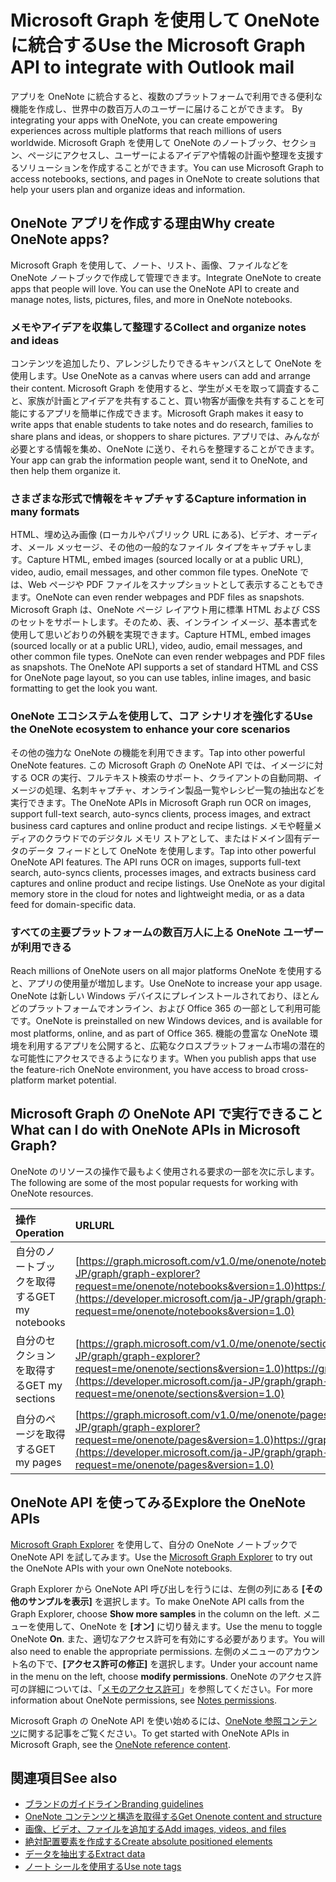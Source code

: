# <a name="use-microsoft-graph-to-integrate-with-onenote"></a><span data-ttu-id="4532d-101">Microsoft Graph を使用して OneNote に統合する</span><span class="sxs-lookup"><span data-stu-id="4532d-101">Use the Microsoft Graph API to integrate with Outlook mail</span></span>

<span data-ttu-id="4532d-102">アプリを OneNote に統合すると、複数のプラットフォームで利用できる便利な機能を作成し、世界中の数百万人のユーザーに届けることができます。
</span><span class="sxs-lookup"><span data-stu-id="4532d-102">By integrating your apps with OneNote, you can create empowering experiences across multiple platforms that reach millions of users worldwide.</span></span> <span data-ttu-id="4532d-103">Microsoft Graph を使用して OneNote のノートブック、セクション、ページにアクセスし、ユーザーによるアイデアや情報の計画や整理を支援するソリューションを作成することができます。</span><span class="sxs-lookup"><span data-stu-id="4532d-103">You can use Microsoft Graph to access notebooks, sections, and pages in OneNote to create solutions that help your users plan and organize ideas and information.</span></span>

## <a name="why-create-onenote-apps"></a><span data-ttu-id="4532d-104">OneNote アプリを作成する理由</span><span class="sxs-lookup"><span data-stu-id="4532d-104">Why create OneNote apps?</span></span>

<span data-ttu-id="4532d-105">Microsoft Graph を使用して、ノート、リスト、画像、ファイルなどを OneNote ノートブックで作成して管理できます。</span><span class="sxs-lookup"><span data-stu-id="4532d-105">Integrate OneNote to create apps that people will love. You can use the OneNote API to create and manage notes, lists, pictures, files, and more in OneNote notebooks.</span></span>

### <a name="collect-and-organize-notes-and-ideas"></a><span data-ttu-id="4532d-106">メモやアイデアを収集して整理する</span><span class="sxs-lookup"><span data-stu-id="4532d-106">Collect and organize notes and ideas</span></span>  
<span data-ttu-id="4532d-107">コンテンツを追加したり、アレンジしたりできるキャンバスとして OneNote を使用します。</span><span class="sxs-lookup"><span data-stu-id="4532d-107">Use OneNote as a canvas where users can add and arrange their content.</span></span> <span data-ttu-id="4532d-108">Microsoft Graph を使用すると、学生がメモを取って調査すること、家族が計画とアイデアを共有すること、買い物客が画像を共有することを可能にするアプリを簡単に作成できます。</span><span class="sxs-lookup"><span data-stu-id="4532d-108">Microsoft Graph makes it easy to write apps that enable students to take notes and do research, families to share plans and ideas, or shoppers to share pictures.</span></span> <span data-ttu-id="4532d-109">アプリでは、みんなが必要とする情報を集め、OneNote に送り、それらを整理することができます。</span><span class="sxs-lookup"><span data-stu-id="4532d-109">Your app can grab the information people want, send it to OneNote, and then help them organize it.</span></span>

### <a name="capture-information-in-many-formats"></a><span data-ttu-id="4532d-110">さまざまな形式で情報をキャプチャする</span><span class="sxs-lookup"><span data-stu-id="4532d-110">Capture information in many formats</span></span>
<span data-ttu-id="4532d-111">HTML、埋め込み画像 (ローカルやパブリック URL にある)、ビデオ、オーディオ、メール メッセージ、その他の一般的なファイル タイプをキャプチャします。</span><span class="sxs-lookup"><span data-stu-id="4532d-111">Capture HTML, embed images (sourced locally or at a public URL), video, audio, email messages, and other common file types.</span></span> <span data-ttu-id="4532d-112">OneNote では、Web ページや PDF ファイルをスナップショットとして表示することもできます。</span><span class="sxs-lookup"><span data-stu-id="4532d-112">OneNote can even render webpages and PDF files as snapshots.</span></span> <span data-ttu-id="4532d-113">Microsoft Graph は、OneNote ページ レイアウト用に標準 HTML および CSS のセットをサポートします。そのため、表、インライン イメージ、基本書式を使用して思いどおりの外観を実現できます。</span><span class="sxs-lookup"><span data-stu-id="4532d-113">Capture HTML, embed images (sourced locally or at a public URL), video, audio, email messages, and other common file types. OneNote can even render webpages and PDF files as snapshots. The OneNote API supports a set of standard HTML and CSS for OneNote page layout, so you can use tables, inline images, and basic formatting to get the look you want.</span></span> 

### <a name="use-the-onenote-ecosystem-to-enhance-your-core-scenarios"></a><span data-ttu-id="4532d-114">OneNote エコシステムを使用して、コア シナリオを強化する</span><span class="sxs-lookup"><span data-stu-id="4532d-114">Use the OneNote ecosystem to enhance your core scenarios</span></span>
<span data-ttu-id="4532d-115">その他の強力な OneNote の機能を利用できます。</span><span class="sxs-lookup"><span data-stu-id="4532d-115">Tap into other powerful OneNote features.</span></span> <span data-ttu-id="4532d-116">この Microsoft Graph の OneNote API では、イメージに対する OCR の実行、フルテキスト検索のサポート、クライアントの自動同期、イメージの処理、名刺キャプチャ、オンライン製品一覧やレシピ一覧の抽出などを実行できます。</span><span class="sxs-lookup"><span data-stu-id="4532d-116">The OneNote APIs in Microsoft Graph run OCR on images, support full-text search, auto-syncs clients, process images, and extract business card captures and online product and recipe listings.</span></span> <span data-ttu-id="4532d-117">メモや軽量メディアのクラウドでのデジタル メモリ ストアとして、またはドメイン固有データのデータ フィードとして OneNote を使用します。</span><span class="sxs-lookup"><span data-stu-id="4532d-117">Tap into other powerful OneNote API features. The API runs OCR on images, supports full-text search, auto-syncs clients, processes images, and extracts business card captures and online product and recipe listings. Use OneNote as your digital memory store in the cloud for notes and lightweight media, or as a data feed for domain-specific data.</span></span> 

### <a name="reach-millions-of-onenote-users-on-all-major-platforms"></a><span data-ttu-id="4532d-118">すべての主要プラットフォームの数百万人に上る OneNote ユーザーが利用できる
</span><span class="sxs-lookup"><span data-stu-id="4532d-118">Reach millions of OneNote users on all major platforms</span></span>
<span data-ttu-id="4532d-119">OneNote を使用すると、アプリの使用量が増加します。</span><span class="sxs-lookup"><span data-stu-id="4532d-119">Use OneNote to increase your app usage.</span></span> <span data-ttu-id="4532d-120">OneNote は新しい Windows デバイスにプレインストールされており、ほとんどのプラットフォームでオンライン、および Office 365 の一部として利用可能です。</span><span class="sxs-lookup"><span data-stu-id="4532d-120">OneNote is preinstalled on new Windows devices, and is available for most platforms, online, and as part of Office 365.</span></span> <span data-ttu-id="4532d-121">機能の豊富な OneNote 環境を利用するアプリを公開すると、広範なクロスプラットフォーム市場の潜在的な可能性にアクセスできるようになります。</span><span class="sxs-lookup"><span data-stu-id="4532d-121">When you publish apps that use the feature-rich OneNote environment, you have access to broad cross-platform market potential.</span></span>

<!-- Might be good to show a few examples of Microsoft Graph API calls here, similar to what we have in the featured scenarios topic: https://developer.microsoft.com/en-us/graph/docs/concepts/featured_scenarios. You could have an H2 section called "What can I do with OneNote APIs in Microsoft Graph?"-->

## <a name="what-can-i-do-with-onenote-apis-in-microsoft-graph"></a><span data-ttu-id="4532d-122">Microsoft Graph の OneNote API で実行できること</span><span class="sxs-lookup"><span data-stu-id="4532d-122">What can I do with OneNote APIs in Microsoft Graph?</span></span>

<span data-ttu-id="4532d-123">OneNote のリソースの操作で最もよく使用される要求の一部を次に示します。</span><span class="sxs-lookup"><span data-stu-id="4532d-123">The following are some of the most popular requests for working with OneNote resources.</span></span>

|<span data-ttu-id="4532d-124">操作</span><span class="sxs-lookup"><span data-stu-id="4532d-124">Operation</span></span>|<span data-ttu-id="4532d-125">URL</span><span class="sxs-lookup"><span data-stu-id="4532d-125">URL</span></span>|
|:--------|:--|
|<span data-ttu-id="4532d-126">自分のノートブックを取得する</span><span class="sxs-lookup"><span data-stu-id="4532d-126">GET my notebooks</span></span>|<span data-ttu-id="4532d-127">[https://graph.microsoft.com/v1.0/me/onenote/notebooks](https://developer.microsoft.com/ja-JP/graph/graph-explorer?request=me/onenote/notebooks&version=1.0)</span><span class="sxs-lookup"><span data-stu-id="4532d-127">https://graph.microsoft.com[/v1.0/me/drive/root/children](https://developer.microsoft.com/ja-JP/graph/graph-explorer?request=me/onenote/notebooks&version=1.0)</span></span>|
|<span data-ttu-id="4532d-128">自分のセクションを取得する</span><span class="sxs-lookup"><span data-stu-id="4532d-128">GET my sections</span></span>|<span data-ttu-id="4532d-129">[https://graph.microsoft.com/v1.0/me/onenote/sections](https://developer.microsoft.com/ja-JP/graph/graph-explorer?request=me/onenote/sections&version=1.0)</span><span class="sxs-lookup"><span data-stu-id="4532d-129">https://graph.microsoft.com[/v1.0/me/drive/root/children](https://developer.microsoft.com/ja-JP/graph/graph-explorer?request=me/onenote/sections&version=1.0)</span></span>|
|<span data-ttu-id="4532d-130">自分のページを取得する</span><span class="sxs-lookup"><span data-stu-id="4532d-130">GET my pages</span></span>|<span data-ttu-id="4532d-131">[https://graph.microsoft.com/v1.0/me/onenote/pages](https://developer.microsoft.com/ja-JP/graph/graph-explorer?request=me/onenote/pages&version=1.0)</span><span class="sxs-lookup"><span data-stu-id="4532d-131">https://graph.microsoft.com[/v1.0/me/drive/root/children](https://developer.microsoft.com/ja-JP/graph/graph-explorer?request=me/onenote/pages&version=1.0)</span></span>|

## <a name="explore-the-onenote-apis"></a><span data-ttu-id="4532d-132">OneNote API を使ってみる</span><span class="sxs-lookup"><span data-stu-id="4532d-132">Explore the OneNote APIs</span></span>
<span data-ttu-id="4532d-133">[Microsoft Graph Explorer](https://developer.microsoft.com/ja-JP/graph/graph-explorer) を使用して、自分の OneNote ノートブックで OneNote API を試してみます。</span><span class="sxs-lookup"><span data-stu-id="4532d-133">Use the [Microsoft Graph Explorer](https://developer.microsoft.com/ja-JP/graph/graph-explorer) to try out the OneNote APIs with your own OneNote notebooks.</span></span>

<span data-ttu-id="4532d-134">Graph Explorer から OneNote API 呼び出しを行うには、左側の列にある **[その他のサンプルを表示]** を選択します。</span><span class="sxs-lookup"><span data-stu-id="4532d-134">To make OneNote API calls from the Graph Explorer, choose **Show more samples** in the column on the left.</span></span> <span data-ttu-id="4532d-135">メニューを使用して、OneNote を **[オン]** に切り替えます。</span><span class="sxs-lookup"><span data-stu-id="4532d-135">Use the menu to toggle OneNote **On**.</span></span> <span data-ttu-id="4532d-136">また、適切なアクセス許可を有効にする必要があります。</span><span class="sxs-lookup"><span data-stu-id="4532d-136">You will also need to enable the appropriate permissions.</span></span> <span data-ttu-id="4532d-137">左側のメニューのアカウント名の下で、**[アクセス許可の修正]** を選択します。</span><span class="sxs-lookup"><span data-stu-id="4532d-137">Under your account name in the menu on the left, choose **modify permissions**.</span></span> <span data-ttu-id="4532d-138">OneNote のアクセス許可の詳細については、「[メモのアクセス許可](permissions_reference.md#notes-permissions)」を参照してください。</span><span class="sxs-lookup"><span data-stu-id="4532d-138">For more information about OneNote permissions, see [Notes permissions](permissions_reference.md#notes-permissions).</span></span>

<span data-ttu-id="4532d-139">Microsoft Graph の OneNote API を使い始めるには、[OneNote 参照コンテンツ](../api-reference/v1.0/resources/onenote.md)に関する記事をご覧ください。</span><span class="sxs-lookup"><span data-stu-id="4532d-139">To get started with OneNote APIs in Microsoft Graph, see the [OneNote reference content](../api-reference/v1.0/resources/onenote.md).</span></span>

## <a name="see-also"></a><span data-ttu-id="4532d-140">関連項目</span><span class="sxs-lookup"><span data-stu-id="4532d-140">See also</span></span>

* [<span data-ttu-id="4532d-141">ブランドのガイドライン</span><span class="sxs-lookup"><span data-stu-id="4532d-141">Branding guidelines</span></span>](https://msdn.microsoft.com/ja-JP/office/office365/howto/onenote-branding)
* [<span data-ttu-id="4532d-142">OneNote コンテンツと構造を取得する</span><span class="sxs-lookup"><span data-stu-id="4532d-142">Get Onenote content and structure</span></span>](https://msdn.microsoft.com/ja-JP/office/office365/howto/onenote-get-content)
* [<span data-ttu-id="4532d-143">画像、ビデオ、ファイルを追加する</span><span class="sxs-lookup"><span data-stu-id="4532d-143">Add images, videos, and files</span></span>](https://msdn.microsoft.com/ja-JP/office/office365/howto/onenote-images-files)
* [<span data-ttu-id="4532d-144">絶対配置要素を作成する</span><span class="sxs-lookup"><span data-stu-id="4532d-144">Create absolute positioned elements</span></span>](https://msdn.microsoft.com/ja-JP/office/office365/howto/onenote-abs-pos)
* [<span data-ttu-id="4532d-145">データを抽出する</span><span class="sxs-lookup"><span data-stu-id="4532d-145">Extract data</span></span>](https://msdn.microsoft.com/ja-JP/office/office365/howto/onenote-extract-data)
* [<span data-ttu-id="4532d-146">ノート シールを使用する</span><span class="sxs-lookup"><span data-stu-id="4532d-146">Use note tags</span></span>](https://msdn.microsoft.com/ja-JP/office/office365/howto/onenote-note-tags)

